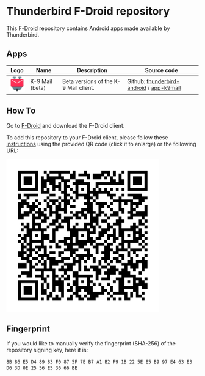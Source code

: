 # Thunderbird F-Droid repository

This [F-Droid](https://f-droid.org/) repository contains Android apps made available by Thunderbird.

## Apps

| Logo                                                                                               | Name            | Description                           | Source code                                                                                                                                                               |
|----------------------------------------------------------------------------------------------------|-----------------|---------------------------------------|---------------------------------------------------------------------------------------------------------------------------------------------------------------------------|
| <img src="public/assets/logo-k9mail.png" alt="K-9 Mail App Logo" style="width:50px; height:auto;"> | K-9 Mail (beta) | Beta versions of the K-9 Mail client. | Github: [thunderbird-android](https://github.com/thunderbird/thunderbird-android) / [app-k9mail](https://github.com/thunderbird/thunderbird-android/tree/main/app-k9mail) |

## How To

Go to [F-Droid](https://f-droid.org/) and download the F-Droid client.

To add this repository to your F-Droid client, please follow these [instructions](https://f-droid.org/tutorials/add-repo/) using the provided QR code (click it to enlarge) or the following URL:

<a href="public/assets/qrcode.png" title="QR code"><img src="public/assets/qrcode.png" alt="QR code" style="width:400px; height:auto;"></a>

## Fingerprint

If you would like to manually verify the fingerprint (SHA-256) of the repository signing key, here it is:

```
8B 86 E5 D4 89 83 F0 87 5F 7E B7 A1 B2 F9 1B 22 5E E5 B9 97 E4 63 E3 D6 3D 0E 25 56 E5 36 66 BE
```

